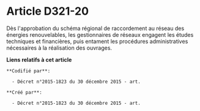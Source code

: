 # Article D321-20

Dès l'approbation du schéma régional de raccordement au réseau des énergies renouvelables, les gestionnaires de réseaux
engagent les études techniques et financières, puis entament les procédures administratives nécessaires à la réalisation des
ouvrages.

**Liens relatifs à cet article**

	**Codifié par**:

	  - Décret n°2015-1823 du 30 décembre 2015 - art.

	**Créé par**:

	  - Décret n°2015-1823 du 30 décembre 2015 - art.
